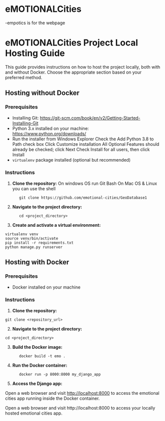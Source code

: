 # eMOTIONALCities
-empotics is for the webpage
# eMOTIONALCities Project Local Hosting Guide

This guide provides instructions on how to host the project locally, both with and without Docker. Choose the appropriate section based on your preferred method.

## Hosting without Docker 

### Prerequisites
- Installing Git: https://git-scm.com/book/en/v2/Getting-Started-Installing-Git
- Python 3.x installed on your machine: https://www.python.org/downloads/
- Run the installer from Windows Explorer
    Check the Add Python 3.8 to Path check box
    Click Customize installation
    All Optional Features should already be checked; click Next
    Check Install for all users, then click Install
- `virtualenv` package installed (optional but recommended)

  
### Instructions

1. **Clone the repository:**
On windows OS run Git Bash
On Mac OS & Linux you can use the shell

   ```shell
      git clone https://github.com/emotional-cities/GeoDatabase1
   ```

   
1. **Navigate to the project directory:**

   ```shell
      cd <project_directory>
   ```
   
2. **Create and activate a virtual environment:**

```shell
virtualenv venv
source venv/bin/activate
pip install -r requirements.txt
python manage.py runserver

```
## Hosting with Docker

### Prerequisites

- Docker installed on your machine

### Instructions

1. **Clone the repository:**
```shell
git clone <repository_url>
```
2. **Navigate to the project directory:**

```shell
cd <project_directory>
```


3. **Build the Docker image:**
   ```shell
      docker build -t emo .
   ```
   
4. **Run the Docker container:**

   ```shell
      docker run -p 8000:8000 my_django_app
   ```
   

5. **Access the Django app:**

Open a web browser and visit [http://localhost:8000](http://localhost:8000) to access the emotional cities app running inside the Docker container.


Open a web browser and visit http://localhost:8000 to access your locally hosted emotional cities app.
